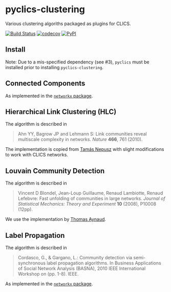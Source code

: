 # pyclics-clustering

Various clustering algoriths packaged as plugins for CLICS.

[![Build Status](https://travis-ci.org/clics/pyclics-clustering.svg?branch=master)](https://travis-ci.org/clics/pyclics-clustering)
[![codecov](https://codecov.io/gh/clics/pyclics-clustering/branch/master/graph/badge.svg)](https://codecov.io/gh/clics/pyclics-clustering)
[![PyPI](https://img.shields.io/pypi/v/pyclics-clustering.svg)](https://pypi.org/project/pyclics-clustering)


## Install

Note: Due to a mis-specified dependency (see #3), `pyclics` must be installed prior to installing `pyclics-clustering`.


## Connected Components

As implemented in the [`networkx` package](https://networkx.github.io/documentation/networkx-1.10/reference/generated/networkx.algorithms.components.connected.connected_components.html).


## Hierarchical Link Clustering (HLC)

The algorithm is described in

> Ahn YY, Bagrow JP and Lehmann S: Link communities reveal multiscale complexity in networks. *Nature* **466**, 761 (2010).

The implementation is copied from [Tamás Nepusz](https://github.com/ntamas/hlc) with
slight modifications to work with CLICS networks.


## Louvain Community Detection

The algorithm is described in

> Vincent D Blondel, Jean-Loup Guillaume, Renaud Lambiotte, Renaud Lefebvre: Fast unfolding of communities in large networks. *Journal of Statistical Mechanics: Theory and Experiment* **10** (2008), P10008 (12pp).

We use the implementation by [Thomas Aynaud](https://github.com/taynaud/python-louvain).


## Label Propagation

The algorithm is described in

> Cordasco, G., & Gargano, L.: Community detection via semi-synchronous label propagation algorithms. 
> In Business Applications of Social Network Analysis (BASNA), 
> 2010 IEEE International Workshop on (pp. 1-8). IEEE.

As implemented in the [`networkx` package](https://networkx.github.io/documentation/latest/reference/algorithms/generated/networkx.algorithms.community.label_propagation.label_propagation_communities.html).

